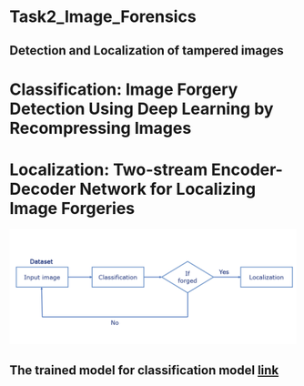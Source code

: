 # Task2_Image_Forensics
## Detection and Localization of tampered images
# Classification: Image Forgery Detection Using Deep Learning by Recompressing Images
# Localization: Two-stream Encoder-Decoder Network for Localizing Image Forgeries

![](images/System.PNG)

## The trained model for classification model [link](https://drive.google.com/file/d/1-P98ZYBPyUhsOwfYufcerra_Isy6y6i2/view?usp=share_link)